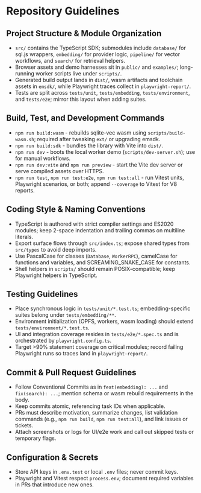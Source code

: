 # Repository Guidelines

## Project Structure & Module Organization
- `src/` contains the TypeScript SDK; submodules include `database/` for sql.js wrappers, `embedding/` for provider logic, `pipeline/` for vector workflows, and `search/` for retrieval helpers.
- Browser assets and demo harnesses sit in `public/` and `examples/`; long-running worker scripts live under `scripts/`.
- Generated build output lands in `dist/`, wasm artifacts and toolchain assets in `emsdk/`, while Playwright traces collect in `playwright-report/`.
- Tests are split across `tests/unit`, `tests/embedding`, `tests/environment`, and `tests/e2e`; mirror this layout when adding suites.

## Build, Test, and Development Commands
- `npm run build:wasm` - rebuilds sqlite-vec wasm using `scripts/build-wasm.sh`; required after tweaking `ext/` or upgrading emsdk.
- `npm run build:sdk` - bundles the library with Vite into `dist/`.
- `npm run dev` - boots the local worker demo (`scripts/dev-server.sh`); use for manual workflows.
- `npm run dev:vite` and `npm run preview` - start the Vite dev server or serve compiled assets over HTTPS.
- `npm run test`, `npm run test:e2e`, `npm run test:all` - run Vitest units, Playwright scenarios, or both; append `--coverage` to Vitest for V8 reports.

## Coding Style & Naming Conventions
- TypeScript is authored with strict compiler settings and ES2020 modules; keep 2-space indentation and trailing commas on multiline literals.
- Export surface flows through `src/index.ts`; expose shared types from `src/types` to avoid deep imports.
- Use PascalCase for classes (`Database`, `WorkerRPC`), camelCase for functions and variables, and SCREAMING_SNAKE_CASE for constants.
- Shell helpers in `scripts/` should remain POSIX-compatible; keep Playwright helpers in TypeScript.

## Testing Guidelines
- Place synchronous logic in `tests/unit/*.test.ts`; embedding-specific suites belong under `tests/embedding/**`.
- Environment initialization (OPFS, workers, wasm loading) should extend `tests/environment/*.test.ts`.
- UI and integration coverage resides in `tests/e2e/*.spec.ts` and is orchestrated by `playwright.config.ts`.
- Target >90% statement coverage on critical modules; record failing Playwright runs so traces land in `playwright-report/`.

## Commit & Pull Request Guidelines
- Follow Conventional Commits as in `feat(embedding): ...` and `fix(search): ...`; mention schema or wasm rebuild requirements in the body.
- Keep commits atomic, referencing task IDs when applicable.
- PRs must describe motivation, summarize changes, list validation commands (e.g., `npm run build`, `npm run test:all`), and link issues or tickets.
- Attach screenshots or logs for UI/e2e work and call out skipped tests or temporary flags.

## Configuration & Secrets
- Store API keys in `.env.test` or local `.env` files; never commit keys.
- Playwright and Vitest respect `process.env`; document required variables in PRs that introduce new ones.
